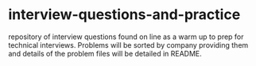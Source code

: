 # interview-questions-and-practice
repository of interview questions found on line as a warm up to prep for technical interviews. Problems will be sorted by company providing them and details of the problem files will be detailed in README.
